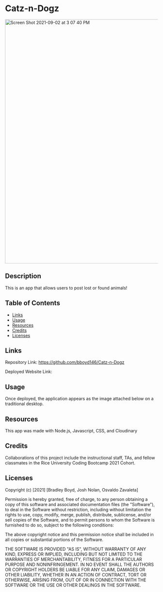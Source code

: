 # Catz-n-Dogz

<img width="805" alt="Screen Shot 2021-09-02 at 3 07 40 PM" src="https://user-images.githubusercontent.com/53482411/132066656-c9cc9e4f-7c0f-4830-a588-c4fb3ea8b8bb.png">

## Description

This is an app that allows users to post lost or found animals! 
## Table of Contents
- [Links](#links)
- [Usage](#usage)
- [Resources](#resources)
- [Credits](#credits)
- [Licenses](#licenses)

## Links

Repository Link: https://github.com/bboyd146/Catz-n-Dogz

Deployed Website Link: 
## Usage

Once deployed, the application appears as the image attached below on a traditional desktop.


## Resources

This app was made with Node.js, Javascript, CSS, and Cloudinary


## Credits

Collaborations of this project include the instructional staff, TAs, and fellow classmates in the Rice University Coding Bootcamp 2021 Cohort.


## Licenses

Copyright (c) [2021] [Bradley Boyd, Josh Nolan, Osvaldo Zavaleta]

Permission is hereby granted, free of charge, to any person obtaining a copy of this software and associated documentation files (the "Software"), to deal in the Software without restriction, including without limitation the rights to use, copy, modify, merge, publish, distribute, sublicense, and/or sell copies of the Software, and to permit persons to whom the Software is furnished to do so, subject to the following conditions:

The above copyright notice and this permission notice shall be included in all copies or substantial portions of the Software.

THE SOFTWARE IS PROVIDED "AS IS", WITHOUT WARRANTY OF ANY KIND, EXPRESS OR IMPLIED, INCLUDING BUT NOT LIMITED TO THE WARRANTIES OF MERCHANTABILITY, FITNESS FOR A PARTICULAR PURPOSE AND NONINFRINGEMENT. IN NO EVENT SHALL THE AUTHORS OR COPYRIGHT HOLDERS BE LIABLE FOR ANY CLAIM, DAMAGES OR OTHER LIABILITY, WHETHER IN AN ACTION OF CONTRACT, TORT OR OTHERWISE, ARISING FROM, OUT OF OR IN CONNECTION WITH THE SOFTWARE OR THE USE OR OTHER DEALINGS IN THE SOFTWARE.
